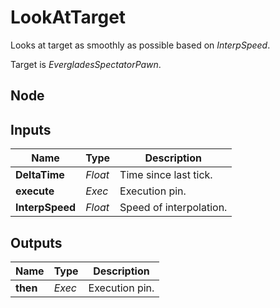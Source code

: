 # LookAtTarget
Looks at target as smoothly as possible based on *InterpSpeed*.  

Target is *EvergladesSpectatorPawn*.  

## Node

## Inputs
|Name           |Type   |Description            |
|---------------|-------|-----------------------|
|**DeltaTime**  |*Float*|Time since last tick.  |
|**execute**    |*Exec* |Execution pin.         |
|**InterpSpeed**|*Float*|Speed of interpolation.|

## Outputs
|Name       |Type   |Description    |
|-----------|-------|---------------|
|**then**   |*Exec* |Execution pin. |
